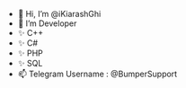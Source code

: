- 👋 Hi, I’m @iKiarashGhi
- 👀 I’m Developer
- ✨ C++
- ✨ C#
- ✨ PHP
- ✨ SQL
- 📫 Telegram Username : @BumperSupport

<!---
iKiarashGhi/iKiarashGhi is a ✨ special ✨ repository because its `README.md` (this file) appears on your GitHub profile.
You can click the Preview link to take a look at your changes.
--->
